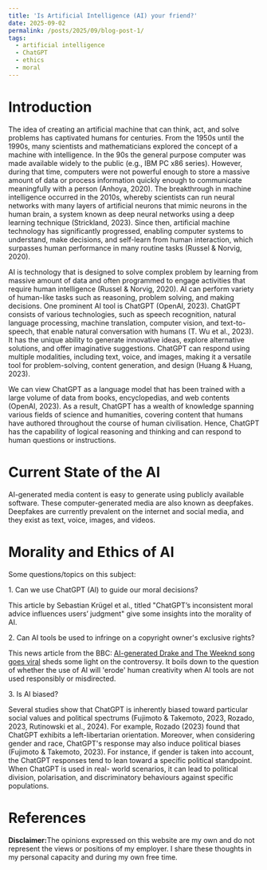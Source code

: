 ```yaml
---
title: 'Is Artificial Intelligence (AI) your friend?'
date: 2025-09-02
permalink: /posts/2025/09/blog-post-1/
tags:
  - artificial intelligence
  - ChatGPT
  - ethics
  - moral
---
```


<h1>Introduction</h1>

<p>The idea of creating an artificial machine that can think, act, and solve problems has captivated humans for centuries. From the 1950s until the 1990s, many scientists and mathematicians explored the concept of a machine with intelligence. In the 90s the general purpose computer was made available widely to the public (e.g., IBM PC x86 series). However, during that time, computers were not powerful enough to store a massive amount of data or process information quickly enough to communicate meaningfully with a person (Anhoya, 2020). The breakthrough in machine intelligence occurred in the 2010s, whereby scientists can run neural networks with many layers of artificial neurons that mimic neurons in the human brain, a system known as deep neural networks using a deep learning technique (Strickland, 2023). Since then, artificial machine technology has significantly progressed, enabling computer systems to understand, make decisions, and self-learn from human interaction, which surpasses human performance in many routine tasks (Russel & Norvig, 2020). </p>

<p>AI is technology that is designed to solve complex problem by learning from massive amount of data and often programmed to engage activities that require human intelligence (Russel & Norvig, 2020). AI can perform variety of human-like tasks such as reasoning, problem solving, and making decisions. One prominent AI tool is ChatGPT (OpenAI, 2023). ChatGPT consists of various technologies, such as speech recognition, natural language processing, machine translation, computer vision, and text-to-speech, that enable natural conversation with humans (T. Wu et al., 2023). It has the unique ability to generate innovative ideas, explore alternative solutions, and offer imaginative suggestions. ChatGPT can respond using multiple modalities, including text, voice, and images, making it a versatile tool for problem-solving, content generation, and design (Huang & Huang, 2023).</p>

<p>We can view ChatGPT as a language model that has been trained with a large volume of data from books, encyclopedias, and web contents (OpenAI, 2023). As a result, ChatGPT has a wealth of knowledge spanning various fields of science and humanities, covering content that humans have authored throughout the course of human civilisation. Hence, ChatGPT has the capability of logical reasoning and thinking and can respond to human questions or instructions.
</p>

<h1> Current State of the AI</h1>

<p>AI-generated media content is easy to generate using publicly available software. These computer-generated media are also known as deepfakes. Deepfakes are currently prevalent on the internet and social media, and they exist as text, voice, images, and videos.<p>


<h1> Morality and Ethics of AI</h1>
Some questions/topics on this subject:

<p>1. Can we use ChatGPT (AI) to guide our moral decisions?</p>
This article by Sebastian Krügel et al., titled "ChatGPT’s inconsistent moral advice influences users’ judgment" give some insights into the morality of AI.
<p>2. Can AI tools be used to infringe on a copyright owner's exclusive rights?</p>
This news article from the BBC: <a href="https://www.bbc.com/news/entertainment-arts-65298834">AI-generated Drake and The Weeknd song goes viral</a> sheds some light on the controversy. It boils down to the question of whether the use of AI will 'erode' human creativity when AI tools are not used responsibly or misdirected.</p>
<p>3. Is AI biased?<p>
Several studies show that ChatGPT is inherently biased toward particular social values and political spectrums (Fujimoto & Takemoto, 2023, Rozado, 2023, Rutinowski et al., 2024). For example, Rozado (2023) found that ChatGPT exhibits a left-libertarian orientation. Moreover, when considering gender and race, ChatGPT's response may also induce political biases (Fujimoto & Takemoto, 2023). For instance, if gender is taken into account, the ChatGPT responses tend to lean toward a specific political standpoint. When ChatGPT is used in real- world scenarios, it can lead to political division, polarisation, and discriminatory behaviours against specific populations.

<h1> References </h1>


<p><b>Disclaimer:</b>The opinions expressed on this website are my own and do not represent the views or positions of my employer. I share these thoughts in my personal capacity and during my own free time.</p>
